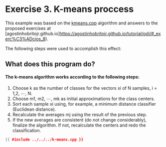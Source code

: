 # Exercise 3. K-means proccess

This example was based on the [kmeans.cpp](https://agostinhobritojr.github.io/tutorial/pdi/exemplos/kmeans.cpp) algorithm and answers to the proposed exercises at [agostinhobritojr.github.io]https://agostinhobritojr.github.io/tutorial/pdi/#_exerc%C3%ADcios_8).

The following steps were used to accomplish this effect:

## What does this program do?   
#### The k-means algorithm works according to the following steps:

1. Choose k as the number of classes for the vectors xi of N samples, i = 1,2, ⋯, N.
2. Choose m1, m2, ⋯, mk as initial approximations for the class centers.
3. Sort each sample xi using, for example, a minimum distance classifier (Euclidean distance).
4. Recalculate the averages mj using the result of the previous step.
5. If the new averages are consistent (do not change considerably), finalize the algorithm. If not, recalculate the centers and redo the classification.

```cpp
{{ #include ../../../k-means.cpp }}
```


